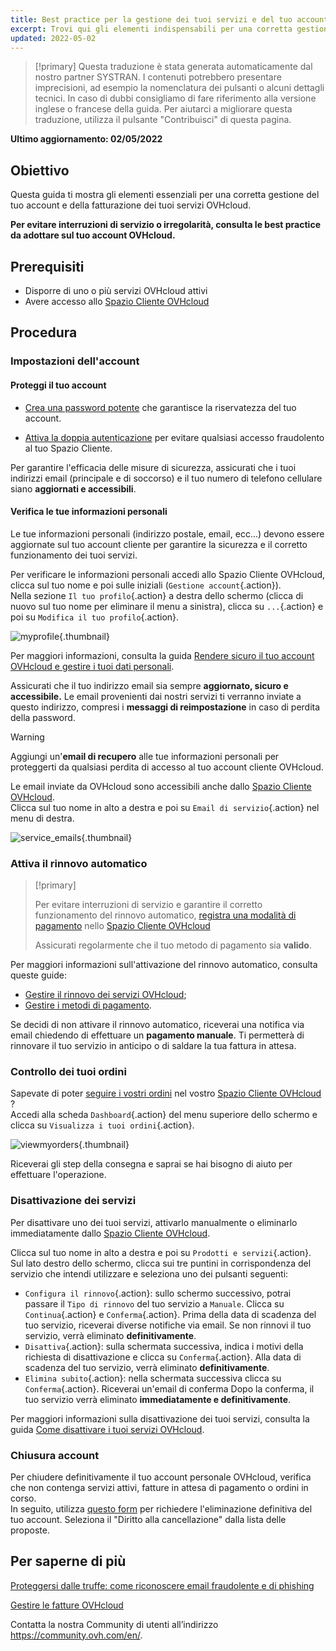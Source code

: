 ```yaml
---
title: Best practice per la gestione dei tuoi servizi e del tuo account OVHcloud
excerpt: Trovi qui gli elementi indispensabili per una corretta gestione delle tue fatture, ordini, modalità di pagamento e account cliente
updated: 2022-05-02
---
```


> [!primary]
> Questa traduzione è stata generata automaticamente dal nostro partner SYSTRAN. I contenuti potrebbero presentare imprecisioni, ad esempio la nomenclatura dei pulsanti o alcuni dettagli tecnici. In caso di dubbi consigliamo di fare riferimento alla versione inglese o francese della guida. Per aiutarci a migliorare questa traduzione, utilizza il pulsante "Contribuisci" di questa pagina.
>

**Ultimo aggiornamento: 02/05/2022**

## Obiettivo

Questa guida ti mostra gli elementi essenziali per una corretta gestione del tuo account e della fatturazione dei tuoi servizi OVHcloud.

**Per evitare interruzioni di servizio o irregolarità, consulta le best practice da adottare sul tuo account OVHcloud.**

## Prerequisiti

- Disporre di uno o più servizi OVHcloud attivi
- Avere accesso allo [Spazio Cliente OVHcloud](https://www.ovh.com/auth/?action=gotomanager&from=https://www.ovh.it/&ovhSubsidiary=it)

## Procedura

### Impostazioni dell'account

#### Proteggi il tuo account

- [Crea una password potente](/pages/account_and_service_management/account_information/manage-ovh-password#genera-una-password-efficace) che garantisce la riservatezza del tuo account.

- [Attiva la doppia autenticazione](/pages/account_and_service_management/account_information/secure-ovhcloud-account-with-2fa) per evitare qualsiasi accesso fraudolento al tuo Spazio Cliente.

Per garantire l'efficacia delle misure di sicurezza, assicurati che i tuoi indirizzi email (principale e di soccorso) e il tuo numero di telefono cellulare siano **aggiornati e accessibili**.

#### Verifica le tue informazioni personali

Le tue informazioni personali (indirizzo postale, email, ecc...) devono essere aggiornate sul tuo account cliente per garantire la sicurezza e il corretto funzionamento dei tuoi servizi.

Per verificare le informazioni personali accedi allo Spazio Cliente OVHcloud, clicca sul tuo nome e poi sulle iniziali (`Gestione account`{.action}).<br>
Nella sezione `Il tuo profilo`{.action} a destra dello schermo (clicca di nuovo sul tuo nome per eliminare il menu a sinistra), clicca su `...`{.action} e poi su `Modifica il tuo profilo`{.action}.

![myprofile](images/myprofile.png){.thumbnail}

Per maggiori informazioni, consulta la guida [Rendere sicuro il tuo account OVHcloud e gestire i tuoi dati personali](/pages/account_and_service_management/account_information/all_about_username#come-gestire-le-tue-informazioni-personali).

Assicurati che il tuo indirizzo email sia sempre **aggiornato, sicuro e accessibile.** Le email provenienti dai nostri servizi ti verranno inviate a questo indirizzo, compresi i **messaggi di reimpostazione** in caso di perdita della password.

> [!warning]
>
> Aggiungi un'**email di recupero** alle tue informazioni personali per proteggerti da qualsiasi perdita di accesso al tuo account cliente OVHcloud.
>

Le email inviate da OVHcloud sono accessibili anche dallo [Spazio Cliente OVHcloud](https://www.ovh.com/auth/?action=gotomanager&from=https://www.ovh.it/&ovhSubsidiary=it).<br>
Clicca sul tuo nome in alto a destra e poi su `Email di servizio`{.action} nel menu di destra.

![service_emails](images/service_emails.png){.thumbnail}

### Attiva il rinnovo automatico

> [!primary]
>
> Per evitare interruzioni di servizio e garantire il corretto funzionamento del rinnovo automatico, [registra una modalità di pagamento](/pages/account_and_service_management/managing_billing_payments_and_services/manage-payment-methods) nello [Spazio Cliente OVHcloud](https://www.ovh.com/auth/?action=gotomanager&from=https://www.ovh.it/&ovhSubsidiary=it)
>
> Assicurati regolarmente che il tuo metodo di pagamento sia **valido**.
>

Per maggiori informazioni sull'attivazione del rinnovo automatico, consulta queste guide:

- [Gestire il rinnovo dei servizi OVHcloud](/pages/account_and_service_management/managing_billing_payments_and_services/how_to_use_automatic_renewal);
- [Gestire i metodi di pagamento](/pages/account_and_service_management/managing_billing_payments_and_services/manage-payment-methods).

Se decidi di non attivare il rinnovo automatico, riceverai una notifica via email chiedendo di effettuare un **pagamento manuale**. Ti permetterà di rinnovare il tuo servizio in anticipo o di saldare la tua fattura in attesa.

### Controllo dei tuoi ordini

Sapevate di poter [seguire i vostri ordini](/pages/account_and_service_management/managing_billing_payments_and_services/managing_ovh_orders) nel vostro [Spazio Cliente OVHcloud](https://www.ovh.com/auth/?action=gotomanager&from=https://www.ovh.it/&ovhSubsidiary=it) ?<br>
Accedi alla scheda `Dashboard`{.action} del menu superiore dello schermo e clicca su `Visualizza i tuoi ordini`{.action}.

![viewmyorders](images/viewmyorders.png){.thumbnail}

Riceverai gli step della consegna e saprai se hai bisogno di aiuto per effettuare l'operazione.

### Disattivazione dei servizi

Per disattivare uno dei tuoi servizi, attivarlo manualmente o eliminarlo immediatamente dallo [Spazio Cliente OVHcloud](https://www.ovh.com/auth/?action=gotomanager&from=https://www.ovh.it/&ovhSubsidiary=it).

Clicca sul tuo nome in alto a destra e poi su `Prodotti e servizi`{.action}. Sul lato destro dello schermo, clicca sui tre puntini in corrispondenza del servizio che intendi utilizzare e seleziona uno dei pulsanti seguenti:

- `Configura il rinnovo`{.action}: sullo schermo successivo, potrai passare il `Tipo di rinnovo` del tuo servizio a `Manuale`. Clicca su `Continua`{.action} e `Conferma`{.action}. Prima della data di scadenza del tuo servizio, riceverai diverse notifiche via email. Se non rinnovi il tuo servizio, verrà eliminato **definitivamente**.
- `Disattiva`{.action}: sulla schermata successiva, indica i motivi della richiesta di disattivazione e clicca su `Conferma`{.action}. Alla data di scadenza del tuo servizio, verrà eliminato **definitivamente**.
- `Elimina subito`{.action}: nella schermata successiva clicca su `Conferma`{.action}. Riceverai un'email di conferma Dopo la conferma, il tuo servizio verrà eliminato **immediatamente e definitivamente**.

Per maggiori informazioni sulla disattivazione dei tuoi servizi, consulta la guida [Come disattivare i tuoi servizi OVHcloud](/pages/account_and_service_management/managing_billing_payments_and_services/how_to_cancel_services).

### Chiusura account

Per chiudere definitivamente il tuo account personale OVHcloud, verifica che non contenga servizi attivi, fatture in attesa di pagamento o ordini in corso.<br>
In seguito, utilizza [questo form](https://www.ovh.it/protezione-dati-personali/esercita-i-tuoi-diritti) per richiedere l'eliminazione definitiva del tuo account. Seleziona il "Diritto alla cancellazione" dalla lista delle proposte.

## Per saperne di più <a name="gofurther"></a>

[Proteggersi dalle truffe: come riconoscere email fraudolente e di phishing](/pages/account_and_service_management/account_information/phishing_care)

[Gestire le fatture OVHcloud](/pages/account_and_service_management/managing_billing_payments_and_services/invoice_management)

Contatta la nostra Community di utenti all’indirizzo <https://community.ovh.com/en/>.
